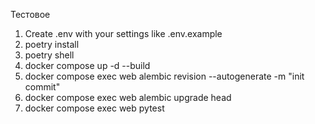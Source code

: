Тестовое

1) Create .env with your settings like .env.example
2) poetry install
3) poetry shell
4) docker compose up -d --build
5) docker compose exec web alembic revision --autogenerate -m "init commit"
6) docker compose exec web alembic upgrade head
7) docker compose exec web pytest
